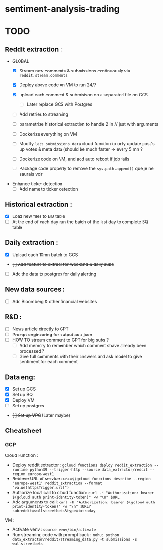 sentiment-analysis-trading
==========================

TODO
====

Reddit extraction :
-------------------
- GLOBAL
  - [x] Stream new comments & submissions continuously via  `reddit.stream.comments`
  - [x] Deploy above code on VM to run 24/7
  - [x] upload each comment & submisison on a separated file on GCS 
    - [ ] Later replace GCS with Postgres
  - [ ] Add retries to streaming
  - [ ] parametrize historical extraction to handle 2 in // just with arguments
  - [ ] Dockerize everything on VM
  - [ ] Modify `last_submissions_data` cloud function to only update post's up votes & meta data (should be much faster => every 5 mn ?
  - [ ] Dockerize code on VM, and add auto reboot if job fails
  - [ ] Package code properly to remove the `sys.path.append()` que je ne saurais voir


- Enhance ticker detection
    - [ ] Add name to ticker detection

Historical extraction :
-----------------------

-   [x] Load new files to BQ table
-   [ ] At the end of each day run the batch of the last day to complete BQ table

Daily extraction :
------------------
- [x] Upload each 10mn batch to GCS
- ~~[ ] Add feature to extract for weekend & daily subs~~
- [ ] Add the data to postgres for daily alerting

New data sources :
------------------

- [ ] Add Bloomberg & other financial websites

R&D :
-----

- [ ] News article directly to GPT
- [ ] Prompt engineering for output as a json
- [ ] HOW TO stream comment to GPT for big subs ?
    - [ ] Add memory to remember which comment shave already been processed ?
    - [ ] Give full comments with their answers and ask model to give sentiment
      for each comment

Data eng:
---------

- [X] Set up GCS
- [X] Set up BQ
- [X] Deploy VM
- [ ] Set up postgres
- ~~[ ] Set up VPC~~ (Later maybe)


## Cheatsheet
### GCP
Cloud Function :
  - Deploy reddit extractor : `gcloud functions deploy reddit_extraction --runtime python39 --trigger-http --source data_extractor/reddit --region europe-west1`
  - Retrieve URL of service :  `URL=$(gcloud functions describe --region "europe-west1" reddit_extraction --format "value(httpsTrigger.url)")`
  - Authorize local call to cloud function: `curl -H "Authorization: bearer $(gcloud auth print-identity-token)" -w "\n" $URL`
  - Add arguments to call: `curl -H "Authorization: bearer $(gcloud auth print-identity-token)" -w "\n" $URL?subreddit=wallstreetbets&type=intraday`

VM :
 - Activate venv : `source venv/bin/activate`
 - Run streaming code with prompt back : `nohup python data_extractor/reddit/streaming_data.py -t submissions -s wallstreetbets`
